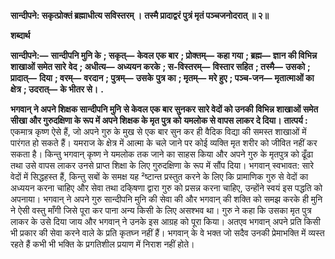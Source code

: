 **सान्दीपने: सकृत्प्रोक्तं ब्रह्माधीत्य सविस्तरम् ।** **तस्मै प्रादाद्वरं पुत्रं मृतं पञ्चजनोदरात् ॥ २॥** 

**शब्दार्थ** 

**सान्दीपने:—** **सान्दीपनि मुनि के** **; सकृत्—** **केवल एक बार** **; प्रोक्तम्—** **कहा गया** **; ब्रह्म—** **ज्ञान की विभिन्न शाखाओं समेत सारे** **वेद** **; अधीत्य—** **अध्ययन करके** **; स-विस्तरम्—** **विस्तार सहित** **; तस्मै—** **उसको** **; प्रादात्—** **दिया** **; वरम्—** **वरदान** **; पुत्रम्—** **उसके** **पुत्र का** **; मृतम्—** **मरे हुए** **; पञ्च-जन—** **मृतात्माओं का क्षेत्र** **; उदरात्—** **के भीतर से।** **.** 

**भगवान् ने अपने शिक्षक सान्दीपनि मुनि से केवल एक बार सुनकर सारे वेदों को उनकी** **विभिन्न शाखाओं समेत सीखा और गुरुदक्षिणा के रूप में अपने शिक्षक के मृत पुत्र को** **यमलोक से वापस लाकर दे दिया।** **तात्पर्य :** एकमात्र कृष्ण ऐसे हैं, जो अपने गुरु के मुख से एक बार सुन कर ही वैदिक विद्या की समस्त शाखाओं में पारंगत हो सकते हैं। यमराज के क्षेत्र में आत्मा के चले जाने पर कोई व्यक्ति मृत शरीर को जीवित नहीं कर सकता है। किन्तु भगवान् कृष्ण ने यमलोक तक जाने का साहस किया और अपने गुरु के मृतपुत्र को ढूँढा तथा उसे वापस लाकर उनसे प्राप्त शिक्षा के लिए गुरुदक्षिणा के रूप में सौंप दिया। भगवान् स्वभावत: सारे वेदों में सिद्धहस्त हैं, किन्तु सबों के समक्ष यह ²ष्टान्त प्रस्तुत करने के लिए कि प्रामाणिक गुरु से वेदों का अध्ययन करना चाहिए और सेवा तथा दकि्षणा द्वारा गुरु को प्रसन्न करना चाहिए, उन्होंने स्वयं इस पद्धति को अपनाया। भगवान् ने अपने गुरु सान्दीपनि मुनि की सेवा की और भगवान् की शक्ति को समझ करके ही मुनि ने ऐसी वस्तु माँगी जिसे पूरा कर पाना अन्य किसी के लिए असश्भव था। गुरु ने कहा कि उसका मृत पुत्र लाकर के उसे दिया जाय और भगवान् ने उनके इस आग्रह को पूरा किया। अतएव भगवान् अपने प्रति किसी भी प्रकार की सेवा करने वाले के प्रति कृतघ्न नहीं हैं। भगवान् के वे भक्त जो सदैव उनकी प्रेमाभक्ति में व्यस्त रहते हैं कभी भी भक्ति के प्रगतिशील प्रयाण में निराश नहीं होते।  